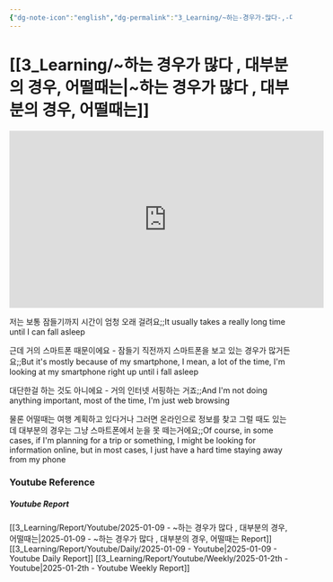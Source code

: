 ```yaml
---
{"dg-note-icon":"english","dg-permalink":"3_Learning/~하는-경우가-많다-,-대부분의-경우,-어떨때는","created-date":"2025-01-09 8:29:17 am","date":"2025-01-09","type":"youtube","tags":["youtube","english","flashcards"],"aliases":null,"youtuber":"빨모쌤","channelName":"라이브 아카데미","link":"https://www.youtube.com/watch?v=zovMAm980As","img":"https://img.youtube.com/vi/zovMAm980As/0.jpg","dg-publish":true,"permalink":"/3_Learning/~하는-경우가-많다-,-대부분의-경우,-어떨때는/","dgPassFrontmatter":true,"noteIcon":"english"}
---
```


# [[3_Learning/~하는 경우가 많다 , 대부분의 경우, 어떨때는\|~하는 경우가 많다 , 대부분의 경우, 어떨때는]]


<div class="container-root"><span></span></div><div><div class="container-root"><iframe width="560" height="315" src="https://www.youtube.com/embed/zovMAm980As" title="YouTube video player" frameborder="0" allow="accelerometer; autoplay; clipboard-write; encrypted-media; gyroscope; picture-in-picture; web-share" allowfullscreen=""></iframe></div></div>

저는 보통 잠들기까지 시간이 엄청 오래 걸려요;;It usually takes a really long time until I can fall asleep
<!--SR:!2025-02-05,16,290-->
근데 거의 스마트폰 때문이에요 - 잠들기 직전까지 스마트폰을 보고 있는 경우가 많거든요;;But it's mostly because of my smartphone, I mean, a lot of the time, I'm looking at my smartphone right up until i fall asleep
<!--SR:!2025-01-19,2,250-->
대단한걸 하는 것도 아니에요 - 거의 인터넷 서핑하는 거죠;;And I'm not doing anything important, most of the time, I'm just web browsing
<!--SR:!2025-01-31,15,290-->
물론 어떨때는 여행 계획하고 있다거나 그러면 온라인으로 정보를 찾고 그럴 때도 있는데 대부분의 경우는 그냥 스마트폰에서 눈을 못 떼는거에요;;Of course, in some cases, if I'm planning for a trip or something, I might be looking for information online, but in most cases, I just have a hard time staying away from my phone
<!--SR:!2025-01-27,11,270-->













### Youtube Reference
##### Youtube Report
[[3_Learning/Report/Youtube/2025-01-09 - ~하는 경우가 많다 , 대부분의 경우, 어떨때는\|2025-01-09 - ~하는 경우가 많다 , 대부분의 경우, 어떨때는 Report]]
[[3_Learning/Report/Youtube/Daily/2025-01-09 - Youtube\|2025-01-09 - Youtube Daily Report]]
[[3_Learning/Report/Youtube/Weekly/2025-01-2th - Youtube\|2025-01-2th - Youtube Weekly Report]]




